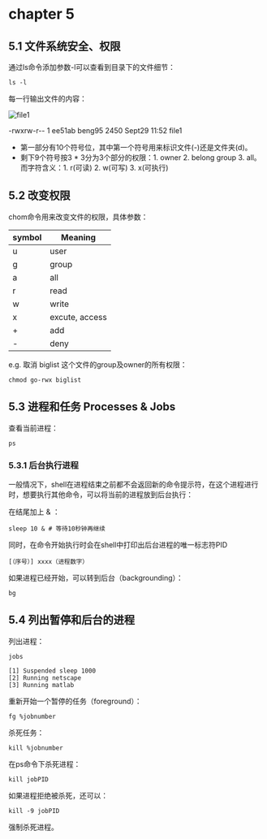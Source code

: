# chapter 5
## 5.1 文件系统安全、权限
通过ls命令添加参数-l可以查看到目录下的文件细节：
    
    ls -l 
每一行输出文件的内容：

![file1](https://user-images.githubusercontent.com/53077787/143806461-fb66bd2b-d472-4710-beb4-75a71811d370.gif)

-rwxrw-r-- 1 ee51ab beng95 2450 Sept29 11:52 file1

* 第一部分有10个符号位，其中第一个符号用来标识文件(-)还是文件夹(d)。
* 剩下9个符号按3 * 3分为3个部分的权限：1. owner 2. belong group 3. all。而字符含义：1. r(可读) 2. w(可写) 3. x(可执行)
## 5.2 改变权限
chom命令用来改变文件的权限，具体参数：

| symbol | Meaning |
|----|----|
| u | user |
| g | group |
| a | all |
| r | read |
| w | write |
| x | excute, access |
| + | add |
| - | deny|

e.g. 取消 biglist 这个文件的group及owner的所有权限：

    chmod go-rwx biglist
## 5.3 进程和任务 Processes & Jobs
查看当前进程：

    ps

### 5.3.1 后台执行进程
一般情况下，shell在进程结束之前都不会返回新的命令提示符，在这个进程进行时，想要执行其他命令，可以将当前的进程放到后台执行：

在结尾加上 & ：
 
    sleep 10 & # 等待10秒钟再继续
同时，在命令开始执行时会在shell中打印出后台进程的唯一标志符PID

    [（序号）] xxxx（进程数字）
如果进程已经开始，可以转到后台（backgrounding）：

    bg
## 5.4 列出暂停和后台的进程
列出进程：

    jobs
    
    [1] Suspended sleep 1000
    [2] Running netscape
    [3] Running matlab
重新开始一个暂停的任务（foreground）：

    fg %jobnumber
杀死任务：

    kill %jobnumber
在ps命令下杀死进程：

    kill jobPID
如果进程拒绝被杀死，还可以：

    kill -9 jobPID
强制杀死进程。
